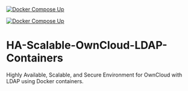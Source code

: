 [![Docker Compose Up](https://github.com/JesusdelCas99/OwnCloud-LDAP-Multi-Container-High-Availability-Application/actions/workflows/deployment.yml/badge.svg)](https://github.com/JesusdelCas99/OwnCloud-LDAP-Multi-Container-High-Availability-Application/actions/workflows/deployment.yml)

[![Docker Compose Up](https://img.shields.io/badge/Docker--Compose-Up-blue?logo=docker)](https://github.com/JesusdelCas99/OwnCloud-LDAP-Multi-Container-High-Availability-Application/actions/workflows/deployment.yml)


# HA-Scalable-OwnCloud-LDAP-Containers
Highly Available, Scalable, and Secure Environment for OwnCloud with LDAP using Docker containers.
